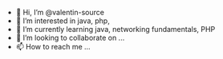 - 👋 Hi, I’m @valentin-source
- 👀 I’m interested in java, php, 
- 🌱 I’m currently learning java, networking fundamentals, PHP
- 💞️ I’m looking to collaborate on ...
- 📫 How to reach me ...

<!---
valentin-source/valentin-source is a ✨ special ✨ repository because its `README.md` (this file) appears on your GitHub profile.
You can click the Preview link to take a look at your changes.
--->

